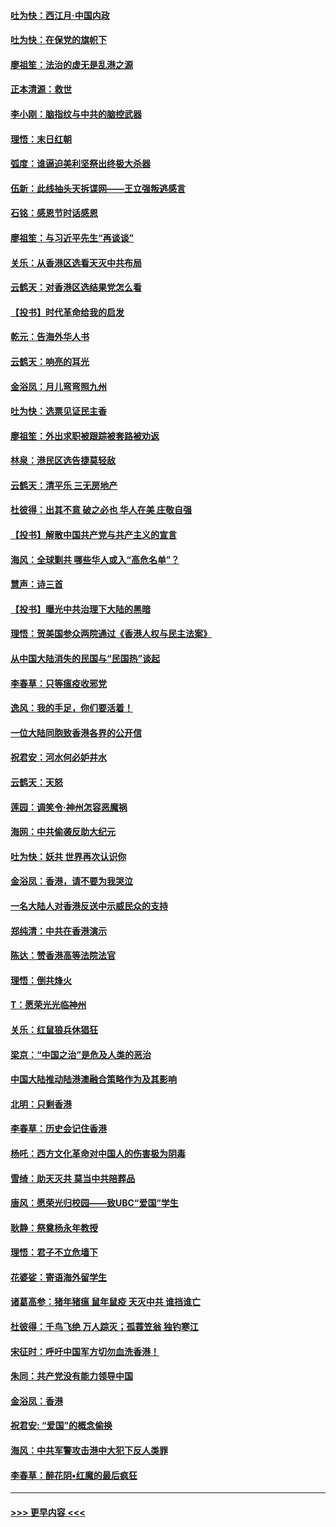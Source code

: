 #### [吐为快：西江月·中国内政](../pages/nsc993/n11692071.md?t=12011401) 
#### [吐为快：在保党的旗帜下](../pages/nsc993/n11691188.md?t=12011401) 
#### [廖祖笙：法治的虚无是乱港之源](../pages/nsc993/n11690605.md?t=12011401) 
#### [正本清源：救世](../pages/nsc993/n11689134.md?t=12011401) 
#### [李小刚：脑指纹与中共的脑控武器](../pages/nsc993/n11688900.md?t=12011401) 
#### [理悟：末日红朝](../pages/nsc993/n11688829.md?t=12011401) 
#### [弧度：谁逼迫美利坚祭出终极大杀器](../pages/nsc993/n11688735.md?t=12011401) 
#### [伍新：此线抽头天拆谍网——王立强叛逃感言](../pages/nsc993/n11687981.md?t=12011401) 
#### [石铭：感恩节时话感恩](../pages/nsc993/n11687568.md?t=12011401) 
#### [廖祖笙：与习近平先生“再谈谈”](../pages/nsc993/n11687005.md?t=12011401) 
#### [关乐：从香港区选看天灭中共布局](../pages/nsc993/n11686647.md?t=12011401) 
#### [云鹤天：对香港区选结果党怎么看](../pages/nsc993/n11686216.md?t=12011401) 
#### [【投书】时代革命给我的启发](../pages/nsc993/n11684287.md?t=12011401) 
#### [乾元：告海外华人书](../pages/nsc993/n11684044.md?t=12011401) 
#### [云鹤天：响亮的耳光](../pages/nsc993/n11684254.md?t=12011401) 
#### [金浴凤：月儿弯弯照九州](../pages/nsc993/n11684231.md?t=12011401) 
#### [吐为快：选票见证民主香](../pages/nsc993/n11684206.md?t=12011401) 
#### [廖祖笙：外出求职被跟踪被套路被劝返](../pages/nsc993/n11683874.md?t=12011401) 
#### [林泉：港民区选告捷莫轻敌](../pages/nsc993/n11683930.md?t=12011401) 
#### [云鹤天：清平乐 三无房地产](../pages/nsc993/n11681521.md?t=12011401) 
#### [杜彼得：出其不意 破之必也 华人在美 庄敬自强](../pages/nsc993/n11679554.md?t=12011401) 
#### [【投书】解散中国共产党与共产主义的宣言](../pages/nsc993/n11679177.md?t=12011401) 
#### [海风：全球剿共 哪些华人或入“高危名单”？](../pages/nsc993/n11678617.md?t=12011401) 
#### [慧声：诗三首](../pages/nsc993/n11678848.md?t=12011401) 
#### [【投书】曝光中共治理下大陆的黑暗](../pages/nsc993/n11678674.md?t=12011401) 
#### [理悟：贺美国参众两院通过《香港人权与民主法案》](../pages/nsc993/n11678104.md?t=12011401) 
#### [从中国大陆消失的民国与“民国热”谈起](../pages/nsc993/n11678075.md?t=12011401) 
#### [李春草：只等瘟疫收邪党](../pages/nsc993/n11677308.md?t=12011401) 
#### [逸风：我的手足，你们要活着！](../pages/nsc993/n11676352.md?t=12011401) 
#### [一位大陆同胞致香港各界的公开信](../pages/nsc993/n11675761.md?t=12011401) 
#### [祝君安：河水何必妒井水](../pages/nsc993/n11675746.md?t=12011401) 
#### [云鹤天：天怒](../pages/nsc993/n11675718.md?t=12011401) 
#### [莲园：调笑令‧神州怎容恶魔祸](../pages/nsc993/n11675648.md?t=12011401) 
#### [海网：中共偷袭反助大纪元](../pages/nsc993/n11673515.md?t=12011401) 
#### [吐为快：妖共 世界再次认识你](../pages/nsc993/n11673506.md?t=12011401) 
#### [金浴凤：香港，请不要为我哭泣](../pages/nsc993/n11673248.md?t=12011401) 
#### [一名大陆人对香港反送中示威民众的支持](../pages/nsc993/n11672615.md?t=12011401) 
#### [郑纯清：中共在香港演示](../pages/nsc993/n11670539.md?t=12011401) 
#### [陈达：赞香港高等法院法官](../pages/nsc993/n11669542.md?t=12011401) 
#### [理悟：倒共烽火](../pages/nsc993/n11668844.md?t=12011401) 
#### [T：愿荣光光临神州](../pages/nsc993/n11668421.md?t=12011401) 
#### [关乐：红鼠狼兵休猖狂](../pages/nsc993/n11668378.md?t=12011401) 
#### [梁京：“中国之治”是危及人类的恶治](../pages/nsc993/n11668328.md?t=12011401) 
#### [中国大陆推动陆港澳融合策略作为及其影响](../pages/nsc993/n11668157.md?t=12011401) 
#### [北明：只剩香港](../pages/nsc993/n11668002.md?t=12011401) 
#### [李春草：历史会记住香港](../pages/nsc993/n11667927.md?t=12011401) 
#### [杨吒：西方文化革命对中国人的伤害极为阴毒](../pages/nsc993/n11664521.md?t=12011401) 
#### [雪绮：助天灭共 莫当中共陪葬品](../pages/nsc993/n11662650.md?t=12011401) 
#### [唐风：愿荣光归校园——致UBC“爱国”学生](../pages/nsc993/n11662194.md?t=12011401) 
#### [耿静：祭奠杨永年教授](../pages/nsc993/n11662514.md?t=12011401) 
#### [理悟：君子不立危墙下](../pages/nsc993/n11662172.md?t=12011401) 
#### [花婆娑：寄语海外留学生](../pages/nsc993/n11662121.md?t=12011401) 
#### [诸葛高参：猪年猪瘟 鼠年鼠疫 天灭中共 谁挡谁亡](../pages/nsc993/n11661980.md?t=12011401) 
#### [杜彼得：千鸟飞绝 万人踪灭；孤蓑笠翁 独钓寒江](../pages/nsc993/n11661170.md?t=12011401) 
#### [宋征时：呼吁中国军方切勿血洗香港！](../pages/nsc993/n11415318.md?t=12011401) 
#### [朱同：共产党没有能力领导中国](../pages/nsc993/n11660421.md?t=12011401) 
#### [金浴凤：香港](../pages/nsc993/n11660419.md?t=12011401) 
#### [祝君安: “爱国”的概念偷换](../pages/nsc993/n11659706.md?t=12011401) 
#### [海风：中共军警攻击港中大犯下反人类罪](../pages/nsc993/n11659632.md?t=12011401) 
#### [李春草：醉花阴•红魔的最后疯狂](../pages/nsc993/n11659287.md?t=12011401) 

----
#### [ >>> 更早内容 <<< ](../indexes/nsc993-earlier.md)
